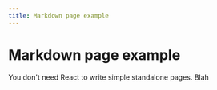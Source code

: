 ```yaml
---
title: Markdown page example
---
```


# Markdown page example

You don't need React to write simple standalone pages.  Blah
